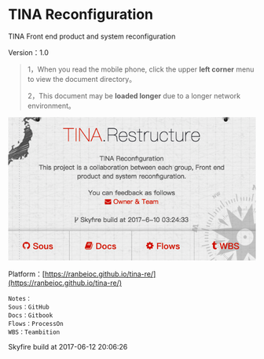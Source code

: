 # TINA Reconfiguration

TINA Front end product and system reconfiguration

Version：1.0

> 1，When you read the mobile phone, click the upper **left corner** menu to view the document directory。
>
> 2，This document may be **loaded longer** due to a longer network environment。

![](/assets/Snip20170612_29.png)

Platform：[https://ranbeioc.github.io/tina-re/](https://ranbeioc.github.io/tina-re/)

```
Notes：
Sous：GitHub
Docs：Gitbook
Flows：ProcessOn
WBS：Teambition
```

Skyfire build at 2017-06-12 20:06:26


